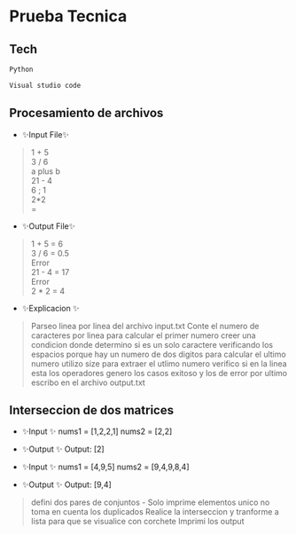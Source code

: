 # Prueba Tecnica

## Tech
```sh
Python
```
```sh
Visual studio code
```
## Procesamiento de archivos

- ✨Input File✨
> 1 + 5  
> 3 / 6  
> a plus b  
> 21 - 4  
> 6 ; 1  
> 2*2  
=
- ✨Output File✨
> 1 + 5 = 6  
> 3 / 6 = 0.5  
> Error  
> 21 - 4 = 17  
> Error  
> 2 * 2 = 4  

- ✨Explicacion ✨

> Parseo linea por linea del archivo input.txt
> Conte el numero de caracteres por linea
> para calcular el primer numero creer una condicion donde determino si es un solo caractere verificando los espacios 
> porque hay un numero de dos digitos
> para calcular el ultimo numero utilizo size para extraer el utlimo numero
> verifico si en la linea esta los operadores 
> genero los casos exitoso y los de error
> por ultimo escribo en el archivo output.txt


## Interseccion de dos matrices 

- ✨Input ✨
nums1 = [1,2,2,1]
nums2 = [2,2]

- ✨Output ✨
Output: [2]

- ✨Input ✨
nums1 = [4,9,5]
nums2 = [9,4,9,8,4]

- ✨Output ✨
Output: [9,4]

> defini dos pares de conjuntos  - Solo imprime elementos unico no toma en cuenta los duplicados
> Realice la interseccion y tranforme a lista para que se visualice con corchete
> Imprimi los output


